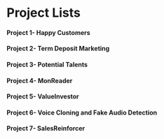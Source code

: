 # Project Lists

#### Project 1- Happy Customers
#### Project 2- Term Deposit Marketing
#### Project 3- Potential Talents
#### Project 4- MonReader
#### Project 5- ValueInvestor
#### Project 6- Voice Cloning and Fake Audio Detection
#### Project 7- SalesReinforcer
